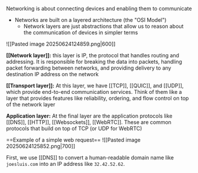 Networking is about connecting devices and enabling them to communicate
- Networks are built on a layered architecture (the "OSI Model") 
	- Network layers are just abstractions that allow us to reason about the communication of devices in simpler terms

![[Pasted image 20250624124859.png|600]]

**[[Network layer]]:** this layer is IP, the protocol that handles routing and addressing. It is responsible for breaking the data into packets, handling packet forwarding between networks, and providing delivery to any destination IP address on the network 

**[[Transport layer]]:** At this layer, we have [[TCP]], [[QUIC]], and [[UDP]], which provide end-to-end communication services. Think of them like a layer that provides features like reliability, ordering, and flow control on top of the network layer

**Application layer:** At the final layer are the application protocols like [[DNS]], [[HTTP]], [[Websockets]], [[WebRTC]]. These are common protocols that build on top of TCP (or UDP for WebRTC)


==Example of a simple web request==
![[Pasted image 20250624125852.png|700]]

First, we use [[DNS]] to convert a human-readable domain name like `joesluis.com` into an IP address like `32.42.52.62`. 